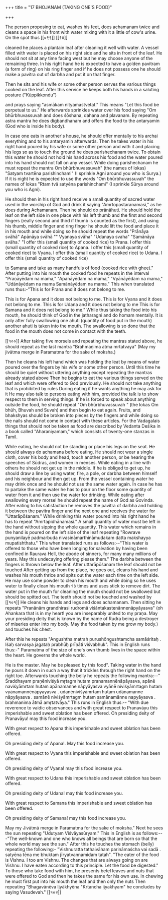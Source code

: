 +++
title = "17 BHOJANAM (TAKING ONE'S FOOD)"

+++

The person proposing to eat, washes his feet, does achamanam twice and cleans a space in his front with water mixing with it a little of cow's urine. On the spot thus [[०९९]]
[[९४]]

cleaned he places a plantain leaf after cleaning it well with water. A vessel filled with water is placed on his right side and he sits in front of the leaf. He should not sit at any time facing west but he may choose anyone of the remaining three. In his right hand he is expected to have a golden pavitram (a form of ring) on his ring finger and if he does not possess one he should make a pavitra out of darbha and put it on that finger.

Then he sits and his wife or some other person serves the various things cooked on the leaf. After this service he keeps both his hands in a saluting posture ("Kūppikkondu")

and prays saying "asmākam nityamastvetat." This means "Let this food be perpetual to us." He afterwards sprinkles water over his food saying "Om bhūrbhuvassuvah and does śōshana, dahana and plavanam. By repeating astra mantra he does digbandhanam and offers the food to the antaryamin (God who is inside his body).

In case one eats in another's house, he should offer mentally to his archai everything and to his antaryamin afterwards. Then he takes water in his right hand poured by his wife or some other person and with it and placing his legs so as to touch the ground he does parishechanam twice. To obtain this water he should not hold his hand across his food and the water poured into his hand should not fall on any vessel. While doing parishechanam he must repeat the mantra Om bhūrbhuvassuvah" (the names of lokas) "Satyam tvartēna parishinchami" (I sprinkle Agni around you who is Surya.) If it is night he is expected to use the words "Om bhūrbhuvassuvah" the names of lokas "Rtam tvā satyēna parishinchami" (I sprinkle Sūrya around you who is Agni).

He should then in his right hand receive a small quantity of sacred water used in the worship of God and drink it saying "Amrtopastaranamasi," as he does during Achamanam. Then he should do prānāhuti. He should hold the leaf on the left side in one place with his left thumb and the first and second fingers (really second and third if thumb is counted as the first), and using his thumb, middle finger and ring finger he should lift the food and place it in his mouth and while doing so he should repeat the words "Prānāya svāhā" Apānāya svāhā "" Vyanaya svāha" "Udanaya svaha" "Samānāya svāha." "I offer this (small quantity of cooked rice) to Prana. I offer this (small quantity of cooked rice) to Apana. I offer this (small quantity of cooked rice) to Vyana. I offer this (small quantity of cooked rice) to Udana. I offer this (small quantity of cooked rice)

to Samana and take as many handfuls of food (cooked rice with ghee)." After putting into his mouth the cooked food he repeats in the interval "Praṇāyēdam na mama," "Apanāyēdam na mama," "Vyānāyēdam na mama," "Udānāyēdam na mama Samānāyēdam na mama." This when translated runs thus:-"This is for Prana and it does not belong to me.

This is for Apana and it does not belong to me. This is for Vyana and it does not belong to me. This is for Udana and it does not belong to me This is for Samana and it does not belong to me." While thus taking the food into his mouth, he should think of God in the jatharagni and do homam mentally. It is only after fully swallowing one ahuti (quantity of food put in the mouth) another ahuti is taken into the mouth. The swallowing is so done that the food in the mouth does not come in contact with the teeth.

[[१००]]
After taking five morsels and repeating the mantras stated above, he should repeat as the last mantra "Brahmaṇima atma mrtatvaya" (May my jivātma merge in Paramatma for the sake of moksha.)

Then he cleans his left hand which was holding the leat by means of water poured over the fingers by his wife or some other person. Until this time he should be quiet without uttering anything except repeating the mantras already stated above Then he begins to eat the various things served on the leaf and which were offered to God previously. He should not take anything that is prohibited by rules During eating if he wants anything he may ask for it He may also talk to persons eating with him, provided the talk is to show respect to them in serving things. If he is forced to speak about anything outside the food, he should repeat "Om bhūrbhuvassuvah "
(the lokas Om bhūh, Bhuvah and Suvah) and then begin to eat again. Fruits, and bhakshyas should be broken into pieces by the fingers and while doing so the nails should not come in contact with these articles. For the Vadagalais things that should not be taken as food are described by Vedanta Deśika in a book called "Aharaniyamam," which consists of twenty-one stanzas in Tamil.

While eating, he should not be standing or place his legs on the seat. He should always do achamana before eating. He should not wear a single cloth, cover his body and head, touch another person, or be hearing the speeches of Sūdras, and women in menses. While eating in a line with others he should not get up in the middle. If he is obliged to get up, he should draw a line by using water, fire, a pole, or darbha between himself and his neighbour and then get up. From the vessel containing water he may drink once and he should not use the same water again. In case he has to partake the same water he has to pour on the floor some quantity of water from it and then use the water for drinking. While eating after swallowing every morsel he should repeat the name of God as Govinda. After eating to his satisfaction he removes the pavitra of darbha and holding it between the pavitra finger and the next one and receives the water for "Uttarāpōśanam." While drinking this water poured into his right hand he has to repeat "Amrtapidhānamasi." A small quantity of water must be left in the hand without sipping the whole quantity. This water which remains in the hand is poured on the left side of the leaf repeating "Rowrave punyanilayē padmarbuda nivasināmarthināmudakam datta makshayya mupatishthatu." This when translated runs as follows:--"This water is offered to those who have been longing for salvation by having been confined in Raurava Hell, the abode of sinners, for many many millions of years. May this undecaying offering please them." The darbha between the fingers is thrown below the leaf. After uttarāpōśanam the leaf should not be touched After getting up from the place, he goes out, cleans his hand and washes his mouth thrice and spits out the water each time on the left side. He may use some powder to clean his mouth and while doing so he uses water to finally clean his mouth १३ times and uses stick to remove dirt. The water put in the mouth for cleaning the mouth should not be swallowed but should be spitted out. The teeth should not be touched and washed by [[१०१]]
He cleans his hands and legs and does achamanam. Then sitting he repeats "Pranānām grandhirasi rudromā viśāntakastenānnenāpyāyasva" (oh Ahankara that is in my heart! you are inseparably united to my praṇa. May your presiding deity that is known by the name of Rudra being a destroyer of miseries enter into my body. May the food taken by me grow my body.) and touches his chest.

After this he repeats "Angushtha matrah purushōngushtamcha samāśritaḥ . Iśaḥ sarvasya jagataḥ prabhūḥ prīṇāti viśvabhuk". This in English runs thus:-" Paramatma of the size of one's own thumb lives in the space within the heart. He governs the whole world.

He is the master. May he be pleased by this food". Taking water in the hand he pours it down in such a way that it trickles through the right hand on the right toe. Afterwards touching the belly he repeats the following mantra:--" Śraddhayam praṇēniviśyā mṛtagm hutam pranamannēnāpāyasva, apāně naviśyāmrtam hutam apānamanne nāpyāyasva vyānē niviśyāmrtagm hutam vyānamannēnāpyayasva . udanēniviśyāmrtam hutam udānamanne nāpyāyasva . samānē niviśyāmrtagm hutam samānamānne napyāyasva . brahmanima ātmā amṛtatvāya." This runs in English thus:-- "With due reverence to vaidic observances and with great respect to Pranavāyu this imperishable and sweet oblation has been offered. Oh presiding deity of Pranavāyu! may this food increase you.

With great respect to Apana this imperishable and sweet oblation has been offered.

Oh presiding deity of Apana!. May this food increase you.

With great respect to Vyana this imperishable and sweet oblation has been offered.

Oh presiding deity of Vyana! may this food increase you.

With great respect to Udana this imperishable and sweet oblation has been offered.

Oh presiding deity of Udana! may this food increase you.

With great respect to Samana this imperishable and sweet oblation has been offered.

Oh presiding deity of Samana! may this food increase you.

May my Jivātmā merge in Paramatma for the sake of moksha." Next he sees the sun repeating "Udutyam Viśvāyasūryam." This in English is as follows:---"The well-known and one who knows all beings that are born so that the whole world may see the sun." After this he touches the stomach (belly) repeating the following:- "Vishnuratta tathaivāham parināmaścha vai sadā . satyēna tēna me bhuktam jīryatvannamidam tatah". "The eater of the food is Vishnu. I too am Vishnu. The changes that are always going on are Vishnu. I have eaten according to this principle. Let the food be digested." To those who take food with him, he presents betel leaves and nuts that were offered to God and then he takes the same for his own use. In chewing he must first put into his mouth the leaf and then only the nuts Then repeating "Bhagavānēva Ijyākhyēna "Krtancha ijyakhyam" he concludes by saying Vasudevah." [[१०२]]
